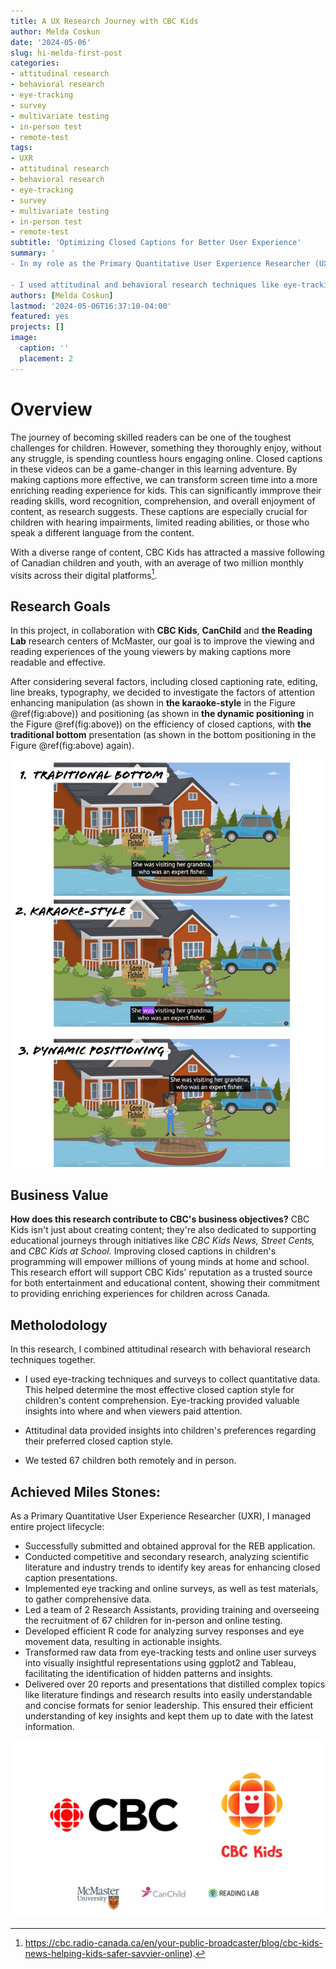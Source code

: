 ```yaml
---
title: A UX Research Journey with CBC Kids
author: Melda Coskun
date: '2024-05-06'
slug: hi-melda-first-post
categories: 
- attitudinal research
- behavioral research
- eye-tracking
- survey
- multivariate testing
- in-person test
- remote-test
tags: 
- UXR
- attitudinal research
- behavioral research
- eye-tracking
- survey
- multivariate testing
- in-person test
- remote-test
subtitle: 'Optimizing Closed Captions for Better User Experience'
summary: '
- In my role as the Primary Quantitative User Experience Researcher (UXR), I managed entire project lifecycle, oversaw timelines and ensured milestones were met, aligned with stakeholder expectations, defined research questions, created designs, conducted tests, trained Research Assistants, analyzed data, presented reports.

- I used attitudinal and behavioral research techniques like eye-tracking and A/B testing to enhance the viewing and reading experience of the viewers of CBC Kids.'
authors: [Melda Coskun]
lastmod: '2024-05-06T16:37:10-04:00'
featured: yes
projects: []
image:
  caption: ''
  placement: 2
---
```


# Overview

The journey of becoming skilled readers can be one of the toughest challenges for children. However, something they thoroughly enjoy, without any struggle, is spending countless hours engaging online. Closed captions in these videos can be a game-changer in this learning adventure. By making captions more effective, we can transform screen time into a more enriching reading experience for kids. This can significantly immprove their reading skills, word recognition, comprehension, and overall enjoyment of content, as research suggests. These captions are especially crucial for children with hearing impairments, limited reading abilities, or those who speak a different language from the content.

With a diverse range of content, CBC Kids has attracted a massive following of Canadian children and youth, with an average of two million monthly visits across their digital platforms[^1].

[^1]: <https://cbc.radio-canada.ca/en/your-public-broadcaster/blog/cbc-kids-news-helping-kids-safer-savvier-online>).

## Research Goals

In this project, in collaboration with **CBC Kids**, **CanChild** and **the Reading Lab** research centers of McMaster, our goal is to improve the viewing and reading experiences of the young viewers by making captions more readable and effective.

After considering several factors, including closed captioning rate, editing, line breaks, typography, we decided to investigate the factors of attention enhancing manipulation (as shown in **the karaoke-style** in the Figure \@ref(fig:above)) and positioning (as shown in **the dynamic positioning** in the Figure \@ref(fig:above)) on the efficiency of closed captions, with **the traditional bottom** presentation (as shown in the bottom positioning in the Figure \@ref(fig:above) again).

![](imgs/factors.png)

## Business Value

**How does this research contribute to CBC's business objectives?** CBC Kids isn't just about creating content; they're also dedicated to supporting educational journeys through initiatives like *CBC Kids News, Street Cents,* and *CBC Kids at School.* Improving closed captions in children's programming will empower millions of young minds at home and school. This research effort will support CBC Kids' reputation as a trusted source for both entertainment and educational content, showing their commitment to providing enriching experiences for children across Canada.

## Metholodology

In this research, I combined attitudinal research with behavioral research techniques together.

-   I used eye-tracking techniques and surveys to collect quantitative data. This helped determine the most effective closed caption style for children's content comprehension. Eye-tracking provided valuable insights into where and when viewers paid attention.

-   Attitudinal data provided insights into children's preferences regarding their preferred closed caption style.

-   We tested 67 children both remotely and in person.

## Achieved Miles Stones:

As a Primary Quantitative User Experience Researcher (UXR), I managed entire project lifecycle:

-   Successfully submitted and obtained approval for the REB application.
-   Conducted competitive and secondary research, analyzing scientific literature and industry trends to identify key areas for enhancing closed caption presentations.
-   Implemented eye tracking and online surveys, as well as test materials, to gather comprehensive data.
-   Led a team of 2 Research Assistants, providing training and overseeing the recruitment of 67 children for in-person and online testing.
-   Developed efficient R code for analyzing survey responses and eye movement data, resulting in actionable insights.
-   Transformed raw data from eye-tracking tests and online user surveys into visually insightful representations using ggplot2 and Tableau, facilitating the identification of hidden patterns and insights.
-   Delivered over 20 reports and presentations that distilled complex topics like literature findings and research results into easily understandable and concise formats for senior leadership. This ensured their efficient understanding of key insights and kept them up to date with the latest information.

![](imgs/logo.png)
